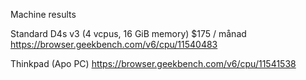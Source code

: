 

Machine results

Standard D4s v3 (4 vcpus, 16 GiB memory) $175 / månad
https://browser.geekbench.com/v6/cpu/11540483

Thinkpad (Apo PC)
https://browser.geekbench.com/v6/cpu/11541538

